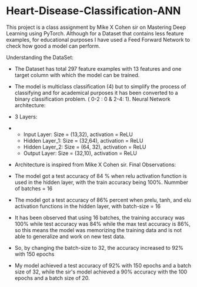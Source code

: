 # Heart-Disease-Classification-ANN

This project is a class assignment by Mike X Cohen sir on Mastering Deep Learning using PyTorch. Although for a Dataset that contains less feature examples, for educational purposes I have used a Feed Forward Network to check how good a model can perform.

Understanding the DataSet:

* The Dataset has total 297 feature examples with 13 features and one target column with which the model can be trained.
* The model is multiclass classification (4) but to simplify the process of classifying and for academical purposes it has been converted to a binary classification problem. ( 0-2 : 0 & 2-4: 1).
Neural Network architecture:
* 3 Layers:
* * Input Layer: Size = (13,32), activation = ReLU
  * Hidden Layer_1: Size = (32,64), activation = ReLU
  * Hidden Layer_2: Size = (64, 32), activation = ReLU
  * Output Layer: Size = (32,10), activation = ReLU
* Architecture is inspired from Mike X Cohen sir.
Final Observations:

* The model got a test accuracy of 84 % when relu activation function is used in the hidden layer, with the train accuracy being 100%. Nummber of batches = 16
* The model got a test accuracy of 86% percent when prelu, tanh, and elu activation functions in the hidden layer, with batch-size = 16
* It has been observed that using 16 batches, the training accuracy was 100% while test accuracy was 84% while the max test accuracy is 86%, so this means the model was memorizing the training data and is not able to generalize and work on new test data.
* So, by changing the batch-size to 32, the accuracy increased to 92% with 150 epochs
* My model achieved a test accuracy of 92% with 150 epochs and a batch size of 32, while the sir's model achieved a 90% accuracy with the 100 epochs and a batch size of 20.
